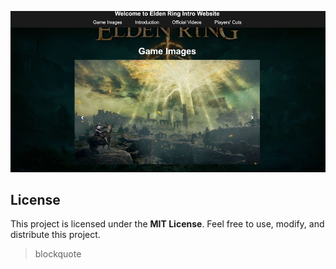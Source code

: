 ![alt text](website.jpg)

## License

This project is licensed under the **MIT License**. Feel free to use, modify, and distribute this project.

> blockquote
